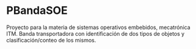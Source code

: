 # PBandaSOE
Proyecto para la materia de sistemas operativos embebidos, mecatrónica ITM. Banda transportadora con identificación de dos tipos de objetos y clasificación/conteo de los mismos.
